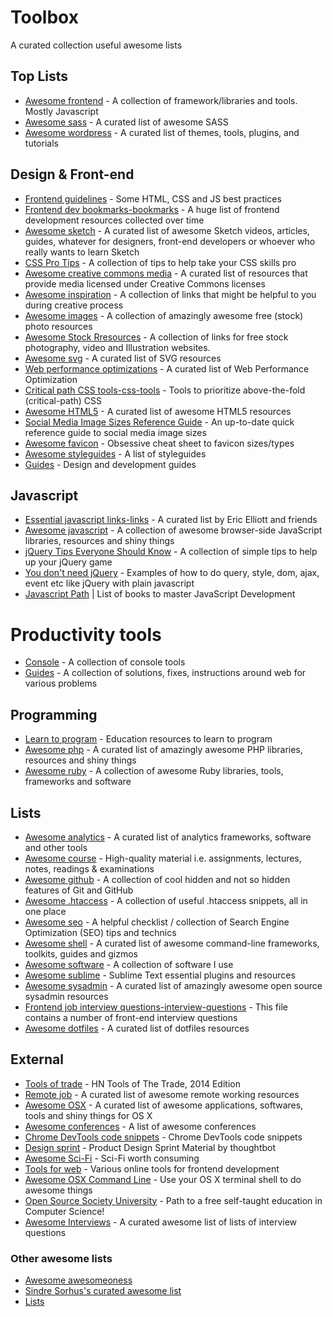 # Toolbox
A curated collection useful awesome lists

## Top Lists
- [Awesome frontend](lists/awesome-frontend.md) - A collection of framework/libraries and tools. Mostly Javascript
- [Awesome sass](lists/awesome-sass.md) - A curated list of awesome SASS
- [Awesome wordpress](lists/awesome-wordpress.md) - A curated list of themes, tools, plugins, and tutorials

## Design & Front-end
- [Frontend guidelines](lists/frontend-guidelines.md) - Some HTML, CSS and JS best practices
- [Frontend dev bookmarks-bookmarks](lists/frontend-dev-bookmark.md) - A huge list of frontend development resources collected over time
- [Awesome sketch](lists/awesome-sketch.md) - A curated list of awesome Sketch videos, articles, guides, whatever for designers, front-end developers or whoever who really wants to learn Sketch
- [CSS Pro Tips](https://github.com/AllThingsSmitty/css-protips) - A collection of tips to help take your CSS skills pro
- [Awesome creative commons media](lists/awesome-creative-commons-media.md) - A curated list of resources that provide media licensed under Creative Commons licenses
- [Awesome inspiration](lists/awesome-inspiration.md) - A collection of links that might be helpful to you during creative process
- [Awesome images](lists/awesome-images.md) - A collection of amazingly awesome free (stock) photo resources
- [Awesome Stock Rresources](https://github.com/neutraltone/awesome-stock-resources) - A collection of links for free stock photography, video and Illustration websites.
- [Awesome svg](https://github.com/willianjusten/awesome-svg) - A curated list of SVG resources
- [Web performance optimizations](https://github.com/davidsonfellipe/awesome-wpo) - A curated list of Web Performance Optimization
- [Critical path CSS tools-css-tools](lists/critical-path-css-tools.md) - Tools to prioritize above-the-fold (critical-path) CSS
- [Awesome HTML5](lists/awesome-html5.md) - A curated list of awesome HTML5 resources
- [Social Media Image Sizes Reference Guide](lists/social-profile-image-sizes.md) - An up-to-date quick reference guide to social media image sizes
- [Awesome favicon](lists/awesome-favicon.rst) - Obsessive cheat sheet to favicon sizes/types
- [Awesome styleguides](https://github.com/RichardLitt/awesome-styleguides) - A list of styleguides
- [Guides](https://github.com/NARKOZ/guides) - Design and development guides

## Javascript
- [Essential javascript links-links](lists/essential-javascript-links.md) - A curated list by Eric Elliott and friends
- [Awesome javascript](lists/awesome-javascript.md) - A collection of awesome browser-side JavaScript libraries, resources and shiny things
- [jQuery Tips Everyone Should Know](https://github.com/AllThingsSmitty/jquery-tips-everyone-should-know) - A collection of simple tips to help up your jQuery game
- [You don't need jQuery](https://github.com/oneuijs/You-Dont-Need-jQuery) - Examples of how to do query, style, dom, ajax, event etc like jQuery with plain javascript
- [Javascript Path](https://github.com/javascript-society/javascript-path) | List of books to master JavaScript Development

# Productivity tools
- [Console](lists/console.md) - A collection of console tools
- [Guides](lists/guides.md) - A collection of solutions, fixes, instructions around web for various problems

## Programming
- [Learn to program](lists/learn-to-program.md) - Education resources to learn to program
- [Awesome php](lists/awesome-php.md) - A curated list of amazingly awesome PHP libraries, resources and shiny things
- [Awesome ruby](lists/awesome-ruby.md) - A collection of awesome Ruby libraries, tools, frameworks and software

## Lists
- [Awesome analytics](lists/awesome-analytics.md) - A curated list of analytics frameworks, software and other tools
- [Awesome course](lists/awesome-courses.md) - High-quality material i.e. assignments, lectures, notes, readings & examinations
- [Awesome github](lists/awesome-github.md) - A collection of cool hidden and not so hidden features of Git and GitHub
- [Awesome .htaccess](lists/awesome-htaccess.md) - A collection of useful .htaccess snippets, all in one place
- [Awesome seo](lists/awesome-seo.md) - A helpful checklist / collection of Search Engine Optimization (SEO) tips and technics
- [Awesome shell](lists/awesome-shell.md) - A curated list of awesome command-line frameworks, toolkits, guides and gizmos
- [Awesome software](lists/awesome-software.md) - A collection of software I use
- [Awesome sublime](lists/awesome-sublime.md) - Sublime Text essential plugins and resources
- [Awesome sysadmin](lists/awesome-sysadmin.md) - A curated list of amazingly awesome open source sysadmin resources
- [Frontend job interview questions-interview-questions](lists/frontend-job-interview-questions.md) - This file contains a number of front-end interview questions
- [Awesome dotfiles](lists/awesome-dotfiles.md) - A curated list of dotfiles resources

## External
- [Tools of trade](https://github.com/cjbarber/ToolsOfTheTrade) - HN Tools of The Trade, 2014 Edition
- [Remote job](https://github.com/lukasz-madon/awesome-remote-job) - A curated list of awesome remote working resources
- [Awesome OSX](https://github.com/iCHAIT/awesome-osx) - A curated list of awesome applications, softwares, tools and shiny things for OS X
- [Awesome conferences](https://github.com/RichardLitt/awesome-conferences) - A list of awesome conferences
- [Chrome DevTools code snippets](https://github.com/bahmutov/code-snippets) - Chrome DevTools code snippets
- [Design sprint](https://github.com/thoughtbot/design-sprint) - Product Design Sprint Material by thoughtbot
- [Awesome Sci-Fi](https://github.com/sindresorhus/awesome-scifi) - Sci-Fi worth consuming
- [Tools for web](https://github.com/lvwzhen/tools) - Various online tools for frontend development
- [Awesome OSX Command Line](https://github.com/herrbischoff/awesome-osx-command-line) - Use your OS X terminal shell to do awesome things
- [Open Source Society University](https://github.com/open-source-society/computer-science) - Path to a free self-taught education in Computer Science!
- [Awesome Interviews](https://github.com/MaximAbramchuck/awesome-interviews) - A curated awesome list of lists of interview questions

### Other awesome lists
- [Awesome awesomeoness](https://github.com/bayandin/awesome-awesomeness)
- [Sindre Sorhus's curated awesome list](https://github.com/sindresorhus/awesome)
- [Lists](https://github.com/jnv/lists)
